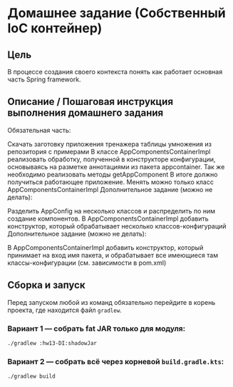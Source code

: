 # Домашнее задание (Собственный IoC контейнер)

## Цель
В процессе создания своего контекста понять как работает основная часть Spring framework.

## Описание / Пошаговая инструкция выполнения домашнего задания
Обязательная часть:

Скачать заготовку приложения тренажера таблицы умножения из репозитория с примерами
В классе AppComponentsContainerImpl реализовать обработку, полученной в конструкторе конфигурации, основываясь на разметке аннотациями из пакета appcontainer.
Так же необходимо реализовать методы getAppComponent
В итоге должно получиться работающее приложение. Менять можно только
класс AppComponentsContainerImpl
Дополнительное задание (можно не делать):

Разделить AppConfig на несколько классов и распределить по ним создание компонентов. В AppComponentsContainerImpl добавить конструктор, который обрабатывает несколько классов-конфигураций
Дополнительное задание (можно не делать):

В AppComponentsContainerImpl добавить конструктор, который принимает на вход имя пакета, и обрабатывает все имеющиеся там классы-конфигурации (см. зависимости в pom.xml)
## Сборка и запуск

Перед запуском любой из команд обязательно перейдите в корень проекта, где находится файл `gradlew`.

### Вариант 1 — собрать fat JAR только для модуля:

```bash
./gradlew :hw13-DI:shadowJar
```

### Вариант 2 — собрать всё через корневой `build.gradle.kts`:

```bash
./gradlew build
```

